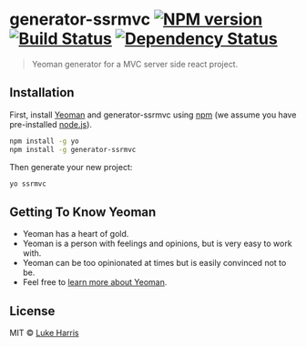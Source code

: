 # generator-ssrmvc [![NPM version][npm-image]][npm-url] [![Build Status][travis-image]][travis-url] [![Dependency Status][daviddm-image]][daviddm-url]
> Yeoman generator for a MVC server side react project.

## Installation

First, install [Yeoman](http://yeoman.io) and generator-ssrmvc using [npm](https://www.npmjs.com/) (we assume you have pre-installed [node.js](https://nodejs.org/)).

```bash
npm install -g yo
npm install -g generator-ssrmvc
```

Then generate your new project:

```bash
yo ssrmvc
```

## Getting To Know Yeoman

 * Yeoman has a heart of gold.
 * Yeoman is a person with feelings and opinions, but is very easy to work with.
 * Yeoman can be too opinionated at times but is easily convinced not to be.
 * Feel free to [learn more about Yeoman](http://yeoman.io/).

## License

MIT © [Luke Harris](lukeharris.io)


[npm-image]: https://badge.fury.io/js/generator-ssrmvc.svg
[npm-url]: https://npmjs.org/package/generator-ssrmvc
[travis-image]: https://travis-ci.org/luk707/generator-ssrmvc.svg?branch=master
[travis-url]: https://travis-ci.org/luk707/generator-ssrmvc
[daviddm-image]: https://david-dm.org/luk707/generator-ssrmvc.svg?theme=shields.io
[daviddm-url]: https://david-dm.org/luk707/generator-ssrmvc
